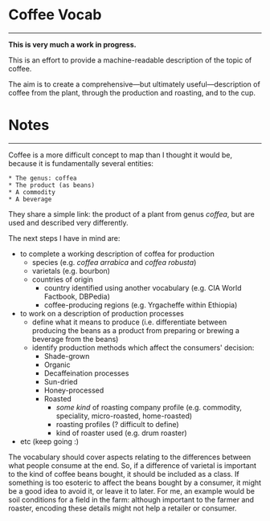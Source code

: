 # Coffee Vocab
---

**This is very much a work in progress.**

This is an effort to provide a machine-readable description of the topic of coffee.

The aim is to create a comprehensive—but ultimately useful—description of coffee from the plant, through the production and roasting, and to the cup.

# Notes
---

Coffee is a more difficult concept to map than I thought it would be, because it is fundamentally several entities:

	* The genus: coffea
	* The product (as beans)
	* A commodity
	* A beverage

They share a simple link: the product of a plant from genus *coffea*, but are used and described very differently.

The next steps I have in mind are:

* to complete a working description of coffea for production
	* species (e.g. *coffea arrabica* and *coffea robusta*)
	* varietals (e.g. bourbon)
	* countries of origin
		* country identified using another vocabulary (e.g. CIA World Factbook, DBPedia)
		* coffee-producing regions (e.g. Yrgacheffe within Ethiopia)
* to work on a description of production processes
	* define what it means to produce (i.e. differentiate between producing the beans as a product from preparing or brewing a beverage from the beans)
	* identify production methods which affect the consumers' decision:
		* Shade-grown
		* Organic
		* Decaffeination processes
		* Sun-dried
		* Honey-processed
		* Roasted
			* *some kind* of roasting company profile (e.g. commodity, speciality, micro-roasted, home-roasted)
			* roasting profiles (? difficult to define)
			* kind of roaster used (e.g. drum roaster)
* etc (keep going :)

The vocabulary should cover aspects relating to the differences between what people consume at the end. So, if a difference of varietal is important to the kind of coffee beans bought, it should be included as a class. If something is too esoteric to affect the beans bought by a consumer, it might be a good idea to avoid it, or leave it to later. For me, an example would be soil conditions for a field in the farm: although important to the farmer and roaster, encoding these details might not help a retailer or consumer.
